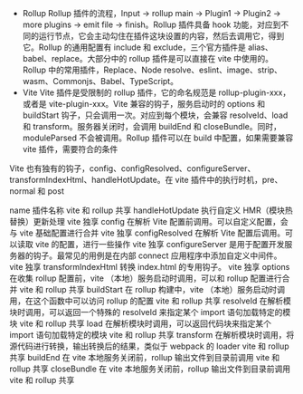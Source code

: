 - Rollup Rollup 插件的流程，Input -> rollup main -> Plugin1 -> Plugin2 -> more plugins -> emit file -> finish。Rollup 插件具备 hook 功能，对应到不同的运行节点，它会主动勾住在插件这块设置的内容，然后去调用它，得到它。Rollup 的通用配置有 include 和 exclude，三个官方插件是 alias、babel、replace。大部分中的 rollup 插件是可以直接在 vite 中使用的。Rollup 中的常用插件，Replace、Node resolve、eslint、image、strip、wasm、Commonjs、Babel、TypeScript。
- Vite Vite 插件是受限制的 rollup 插件，它的命名规范是 rollup-plugin-xxx，或者是 vite-plugin-xxx。Vite 兼容的钩子，服务启动时的 options 和 buildStart 钩子，只会调用一次。对应到每个模块，会兼容 resolveId、load 和 transform。服务器关闭时，会调用 buildEnd 和 closeBundle。同时，moduleParsed 不会被调用。Rollup 插件可以在 build 中配置，如果需要兼容 vite 插件，需要符合的条件

Vite 也有独有的钩子，config、configResolved、configureServer、transformIndexHtml、handleHotUpdate。在 vite 插件中的执行时机，pre、normal 和 post

name 插件名称 vite 和 rollup 共享 handleHotUpdate 执行自定义 HMR（模块热替换）更新处理 vite 独享 config 在解析 Vite 配置前调用。可以自定义配置，会与 vite 基础配置进行合并 vite 独享 configResolved 在解析 Vite 配置后调用。可以读取 vite 的配置，进行一些操作 vite 独享 configureServer 是用于配置开发服务器的钩子。最常见的用例是在内部 connect 应用程序中添加自定义中间件。 vite 独享 transformIndexHtml 转换 index.html 的专用钩子。 vite 独享 options 在收集 rollup 配置前，vite （本地）服务启动时调用，可以和 rollup 配置进行合并 vite 和 rollup 共享 buildStart 在 rollup 构建中，vite （本地）服务启动时调用，在这个函数中可以访问 rollup 的配置 vite 和 rollup 共享 resolveId 在解析模块时调用，可以返回一个特殊的 resolveId 来指定某个 import 语句加载特定的模块 vite 和 rollup 共享 load 在解析模块时调用，可以返回代码块来指定某个 import 语句加载特定的模块 vite 和 rollup 共享 transform 在解析模块时调用，将源代码进行转换，输出转换后的结果，类似于 webpack 的 loader vite 和 rollup 共享 buildEnd 在 vite 本地服务关闭前，rollup 输出文件到目录前调用 vite 和 rollup 共享 closeBundle 在 vite 本地服务关闭前，rollup 输出文件到目录前调用 vite 和 rollup 共享
